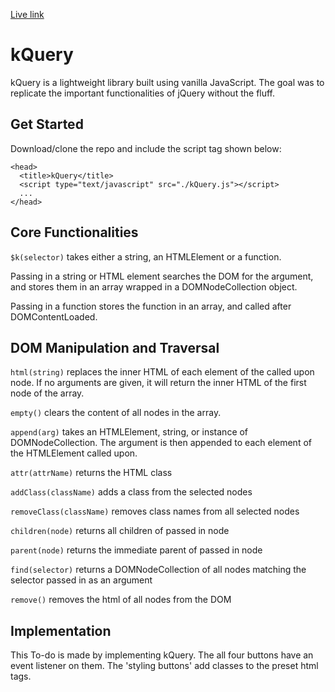 [Live link][link]

[link]: http://kennethcng.com/kQuery/

# kQuery

kQuery is a lightweight library built using vanilla JavaScript. The goal was to replicate the important functionalities of jQuery without the fluff.

## Get Started

Download/clone the repo and include the script tag shown below:

```JS
<head>
  <title>kQuery</title>
  <script type="text/javascript" src="./kQuery.js"></script>
  ...
</head>
```

## Core Functionalities
`$k(selector)` takes either a string, an HTMLElement or a function.

Passing in a string or HTML element searches the DOM for the argument, and stores them in an array wrapped in a DOMNodeCollection object.

Passing in a function stores the function in an array, and called after DOMContentLoaded.

## DOM Manipulation and Traversal

`html(string)` replaces the inner HTML of each element of the called upon node. If no arguments are given, it will return the inner HTML of the first node of the array.

`empty()` clears the content of all nodes in the array.

`append(arg)` takes an HTMLElement, string, or instance of DOMNodeCollection. The argument is then appended to each element of the HTMLElement called upon.

`attr(attrName)` returns the HTML class

`addClass(className)` adds a class from the selected nodes

`removeClass(className)` removes class names from all selected nodes

`children(node)` returns all children of passed in node

`parent(node)` returns the immediate parent of passed in node

`find(selector)` returns a DOMNodeCollection of all nodes matching the selector passed in as an argument

`remove()` removes the html of all nodes from the DOM

## Implementation

This To-do is made by implementing kQuery. The all four buttons have an event listener on them. The 'styling buttons' add classes to the preset html tags.
